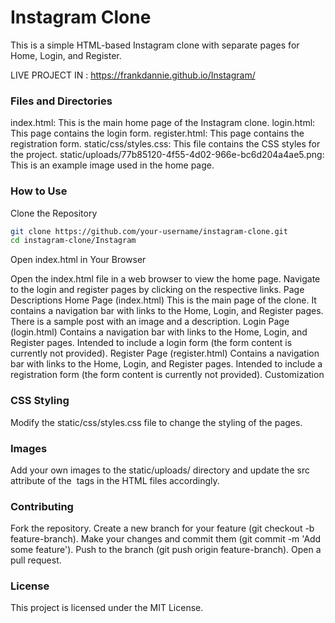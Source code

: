 # Instagram Clone
This is a simple HTML-based Instagram clone with separate pages for Home, Login, and Register.

LIVE PROJECT IN : https://frankdannie.github.io/Instagram/

### Files and Directories
index.html: This is the main home page of the Instagram clone.
login.html: This page contains the login form.
register.html: This page contains the registration form.
static/css/styles.css: This file contains the CSS styles for the project.
static/uploads/77b85120-4f55-4d02-966e-bc6d204a4ae5.png: This is an example image used in the home page.
### How to Use
Clone the Repository

```sh
git clone https://github.com/your-username/instagram-clone.git
cd instagram-clone/Instagram
```
Open index.html in Your Browser

Open the index.html file in a web browser to view the home page.
Navigate to the login and register pages by clicking on the respective links.
Page Descriptions
Home Page (index.html)
This is the main page of the clone.
It contains a navigation bar with links to the Home, Login, and Register pages.
There is a sample post with an image and a description.
Login Page (login.html)
Contains a navigation bar with links to the Home, Login, and Register pages.
Intended to include a login form (the form content is currently not provided).
Register Page (register.html)
Contains a navigation bar with links to the Home, Login, and Register pages.
Intended to include a registration form (the form content is currently not provided).
Customization
### CSS Styling
Modify the static/css/styles.css file to change the styling of the pages.
### Images
Add your own images to the static/uploads/ directory and update the src attribute of the <img> tags in the HTML files accordingly.
### Contributing
Fork the repository.
Create a new branch for your feature (git checkout -b feature-branch).
Make your changes and commit them (git commit -m 'Add some feature').
Push to the branch (git push origin feature-branch).
Open a pull request.
### License
This project is licensed under the MIT License.
